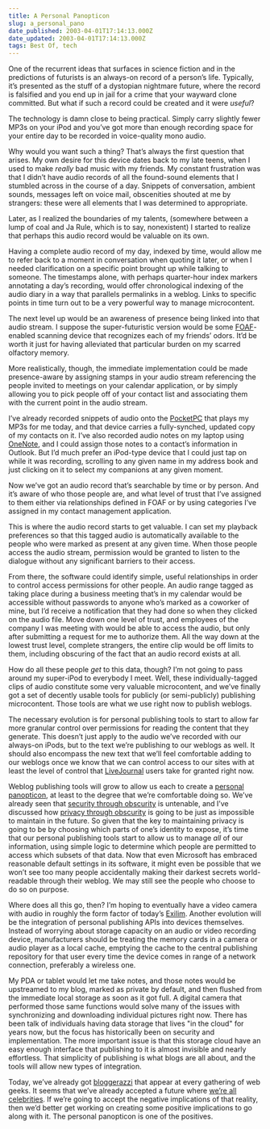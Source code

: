 ```yaml
---
title: A Personal Panopticon
slug: a_personal_pano
date_published: 2003-04-01T17:14:13.000Z
date_updated: 2003-04-01T17:14:13.000Z
tags: Best Of, tech
---
```


One of the recurrent ideas that surfaces in science fiction and in the predictions of futurists is an always-on record of a person’s life. Typically, it’s presented as the stuff of a dystopian nightmare future, where the record is falsified and you end up in jail for a crime that your wayward clone committed. But what if such a record could be created and it were *useful*?

The technology is damn close to being practical. Simply carry slightly fewer MP3s on your iPod and you’ve got more than enough recording space for your entire day to be recorded in voice-quality mono audio.

Why would you want such a thing? That’s always the first question that arises. My own desire for this device dates back to my late teens, when I used to make *really* bad music with my friends. My constant frustration was that I didn’t have audio records of all the found-sound elements that I stumbled across in the course of a day. Snippets of conversation, ambient sounds, messages left on voice mail, obscenities shouted at me by strangers: these were all elements that I was determined to appropriate.

Later, as I realized the boundaries of my talents, (somewhere between a lump of coal and Ja Rule, which is to say, nonexistent) I started to realize that perhaps this audio record would be valuable on its own.

Having a complete audio record of my day, indexed by time, would allow me to refer back to a moment in conversation when quoting it later, or when I needed clarification on a specific point brought up while talking to someone. The timestamps alone, with perhaps quarter-hour index markers annotating a day’s recording, would offer chronological indexing of the audio diary in a way that parallels permalinks in a weblog. Links to specific points in time turn out to be a very powerful way to manage microcontent.

The next level up would be an awareness of presence being linked into that audio stream. I suppose the super-futuristic version would be some [FOAF](http://rdfweb.org/2000/08/why/)-enabled scanning device that recognizes each of my friends’ odors. It’d be worth it just for having alleviated that particular burden on my scarred olfactory memory.

More realistically, though, the immediate implementation could be made presence-aware by assigning stamps in your audio stream referencing the people invited to meetings on your calendar application, or by simply allowing you to pick people off of your contact list and associating them with the current point in the audio stream.

I’ve already recorded snippets of audio onto the [PocketPC](http://computers.cnet.com/hardware/0-2709830-404-7105706.html) that plays my MP3s for me today, and that device carries a fully-synched, updated copy of my contacts on it. I’ve also recorded audio notes on my laptop using [OneNote](http://www.microsoft.com/office/onenote/), and I could assign those notes to a contact’s information in Outlook. But I’d much prefer an iPod-type device that I could just tap on while it was recording, scrolling to any given name in my address book and just clicking on it to select my companions at any given moment.

Now we’ve got an audio record that’s searchable by time or by person. And it’s aware of who those people are, and what level of trust that I’ve assigned to them either via relationships defined in FOAF or by using categories I’ve assigned in my contact management application.

This is where the audio record starts to get valuable. I can set my playback preferences so that this tagged audio is automatically available to the people who were marked as present at any given time. When those people access the audio stream, permission would be granted to listen to the dialogue without any significant barriers to their access.

From there, the software could identify simple, useful relationships in order to control access permissions for other people. An audio range tagged as taking place during a business meeting that’s in my calendar would be accessible without passwords to anyone who’s marked as a coworker of mine, but I’d receive a notification that they had done so when they clicked on the audio file. Move down one level of trust, and employees of the company I was meeting with would be able to access the audio, but only after submitting a request for me to authorize them. All the way down at the lowest trust level, complete strangers, the entire clip would be off limits to them, including obscuring of the fact that an audio record exists at all.

How do all these people *get* to this data, though? I’m not going to pass around my super-iPod to everybody I meet. Well, these individually-tagged clips of audio constitute some very valuable microcontent, and we’ve finally got a set of decently usable tools for publicly (or semi-publicly) publishing microcontent. Those tools are what we use right now to publish weblogs.

The necessary evolution is for personal publishing tools to start to allow far more granular control over permissions for reading the content that they generate. This doesn’t just apply to the audio we’ve recorded with our always-on iPods, but to the text we’re publishing to our weblogs as well. It should also encompass the new text that we’ll feel comfortable adding to our weblogs once we know that we can control access to our sites with at least the level of control that [LiveJournal](http://www.livejournal.com) users take for granted right now.

Weblog publishing tools will grow to allow us each to create a [personal panopticon](http://www.oreillynet.com/lpt/a/1610), at least to the degree that we’re comfortable doing so. We’ve already seen that [security through obscurity](http://slashdot.org/features/980720/0819202.shtml) is untenable, and I’ve discussed how [privacy through obscurity](http://www.dashes.com/anil/2002/12/17/privacy_through) is going to be just as impossible to maintain in the future. So given that the key to maintaining privacy is going to be by choosing which parts of one’s identity to expose, it’s time that our personal publishing tools start to allow us to manage *all* of our information, using simple logic to determine which people are permitted to access which subsets of that data. Now that even Microsoft has embraced reasonable default settings in its software, it might even be possible that we won’t see too many people accidentally making their darkest secrets world-readable through their weblog. We may still see the people who choose to do so on purpose.

Where does all this go, then? I’m hoping to eventually have a video camera with audio in roughly the form factor of today’s [Exilim](http://www.amazon.com/exec/obidos/tg/detail/-/B000087L95/2020-20). Another evolution will be the integration of personal publishing APIs into devices themselves. Instead of worrying about storage capacity on an audio or video recording device, manufacturers should be treating the memory cards in a camera or audio player as a local cache, emptying the cache to the central publishing repository for that user every time the device comes in range of a network connection, preferably a wireless one.

My PDA or tablet would let me take notes, and those notes would be upstreamed to my blog, marked as private by default, and then flushed from the immediate local storage as soon as it got full. A digital camera that performed those same functions would solve many of the issues with synchronizing and downloading individual pictures right now. There has been talk of individuals having data storage that lives "in the cloud" for years now, but the focus has historically been on security and implementation. The more important issue is that this storage cloud have an easy enough interface that publishing to it is almost invisible and nearly effortless. That simplicity of publishing is what blogs are all about, and the tools will allow new types of integration.

Today, we’ve already got [bloggerazzi](http://www.davidgalbraith.org/archives/000106.html) that appear at every gathering of web geeks. It seems that we’ve already accepted a future where [we’re all celebrities](http://www.dashes.com/anil/2002/12/17/privacy_through). If we’re going to accept the negative implications of that reality, then we’d better get working on creating some positive implications to go along with it. The personal panopticon is one of the positives.
